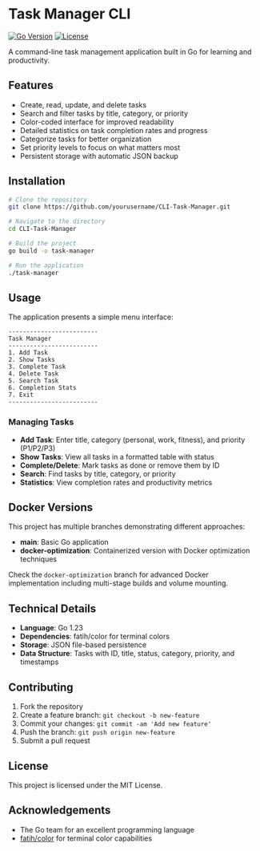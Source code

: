 # Task Manager CLI

[![Go Version](https://img.shields.io/badge/Go-1.23+-00ADD8?style=flat-square&logo=go)](https://golang.org/doc/go1.23)
[![License](https://img.shields.io/badge/License-MIT-blue.svg?style=flat-square)](LICENSE)

A command-line task management application built in Go for learning and productivity.

## Features

- Create, read, update, and delete tasks
- Search and filter tasks by title, category, or priority
- Color-coded interface for improved readability
- Detailed statistics on task completion rates and progress
- Categorize tasks for better organization
- Set priority levels to focus on what matters most
- Persistent storage with automatic JSON backup

## Installation

```bash
# Clone the repository
git clone https://github.com/yourusername/CLI-Task-Manager.git

# Navigate to the directory
cd CLI-Task-Manager

# Build the project
go build -o task-manager

# Run the application
./task-manager
```

## Usage

The application presents a simple menu interface:

```
-------------------------
Task Manager
-------------------------
1. Add Task
2. Show Tasks
3. Complete Task
4. Delete Task
5. Search Task
6. Completion Stats
7. Exit
-------------------------
```

### Managing Tasks
- **Add Task**: Enter title, category (personal, work, fitness), and priority (P1/P2/P3)
- **Show Tasks**: View all tasks in a formatted table with status
- **Complete/Delete**: Mark tasks as done or remove them by ID
- **Search**: Find tasks by title, category, or priority
- **Statistics**: View completion rates and productivity metrics

## Docker Versions

This project has multiple branches demonstrating different approaches:

- **main**: Basic Go application
- **docker-optimization**: Containerized version with Docker optimization techniques

Check the `docker-optimization` branch for advanced Docker implementation including multi-stage builds and volume mounting.

## Technical Details

- **Language**: Go 1.23
- **Dependencies**: fatih/color for terminal colors
- **Storage**: JSON file-based persistence
- **Data Structure**: Tasks with ID, title, status, category, priority, and timestamps

## Contributing

1. Fork the repository
2. Create a feature branch: `git checkout -b new-feature`
3. Commit your changes: `git commit -am 'Add new feature'`
4. Push the branch: `git push origin new-feature`
5. Submit a pull request

## License

This project is licensed under the MIT License.

## Acknowledgements

- The Go team for an excellent programming language
- [fatih/color](https://github.com/fatih/color) for terminal color capabilities
